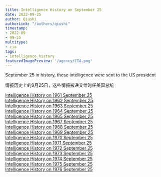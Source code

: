 ```yaml
---
title: Intelligence History on September 25
date: 2022-09-25
author: Qiushi 
authorLink: "/authors/qiushi"
timestamp: 
- 2022-09
- 09-25
multitype: 
- cia
tags: 
- intelligence_history
featuredImagePreview: '/agency/CIA.png'
---
```



September 25 in history, these intelligence were sent to the US president

情报历史上的9月25日，这些情报被递交给时任美国总统

<!--more-->







[Intelligence History on 1961 September 25](/dailybrief/1961-09-25)   
[Intelligence History on 1962 September 25](/dailybrief/1962-09-25)   
[Intelligence History on 1963 September 25](/dailybrief/1963-09-25)   
[Intelligence History on 1964 September 25](/dailybrief/1964-09-25)   
[Intelligence History on 1965 September 25](/dailybrief/1965-09-25)   
[Intelligence History on 1967 September 25](/dailybrief/1967-09-25)   
[Intelligence History on 1968 September 25](/dailybrief/1968-09-25)   
[Intelligence History on 1969 September 25](/dailybrief/1969-09-25)   
[Intelligence History on 1970 September 25](/dailybrief/1970-09-25)   
[Intelligence History on 1971 September 25](/dailybrief/1971-09-25)   
[Intelligence History on 1972 September 25](/dailybrief/1972-09-25)   
[Intelligence History on 1973 September 25](/dailybrief/1973-09-25)   
[Intelligence History on 1974 September 25](/dailybrief/1974-09-25)   
[Intelligence History on 1975 September 25](/dailybrief/1975-09-25)   
[Intelligence History on 1976 September 25](/dailybrief/1976-09-25)   
